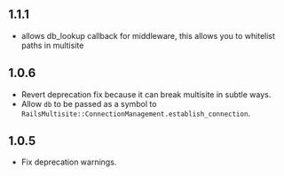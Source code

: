 ## 1.1.1

  * allows db_lookup callback for middleware, this allows you to whitelist paths in multisite

## 1.0.6

  * Revert deprecation fix because it can break multisite in subtle ways.
  * Allow `db` to be passed as a symbol to `RailsMultisite::ConnectionManagement.establish_connection`.

## 1.0.5

  * Fix deprecation warnings.
